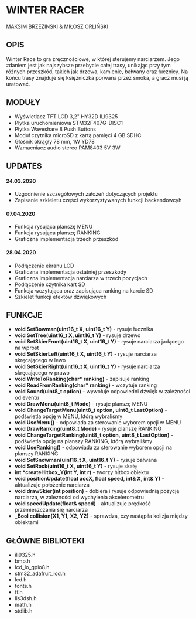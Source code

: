 # WINTER RACER
MAKSIM BRZEZINSKI & MIŁOSZ ORLIŃSKI

## OPIS
Winter Race to gra zręcznościowe, w której sterujemy narciarzem. Jego zdaniem jest jak najszybsze przebycie całej trasy, 
unikając przy tym różnych przeszkód, takich jak drzewa, kamienie, bałwany oraz łucznicy. Na końcu trasy znajduje się 
księżniczka porwana przez smoka, a gracz musi ją uratować.

## MODUŁY
* Wyświetlacz TFT LCD 3,2" HY32D ILI9325
* Płytka uruchomieniowa STM32F407G-DISC1
* Płytka Waveshare 8 Push Buttons
* Moduł czytnika microSD z kartą pamięci 4 GB SDHC
* Głośnik okrągły 78 mm, 1W YD78
* Wzmacniacz audio stereo PAM8403 5V 3W

## UPDATES
#### 24.03.2020
* Uzgodnienie szczegółowych założeń dotyczących projektu
* Zapisanie szkieletu części wykorzystywanych funkcji backendowcyh
#### 07.04.2020
* Funkcja rysująca planszę MENU
* Funkcja rysująca planszę RANKING
* Graficzna implementacja trzech przeszkód
#### 28.04.2020
* Podłączenie ekranu LCD
* Graficzna implementacja ostatniej przeszkody
* Graficzna implementacja narciarza w trzech pozycjach
* Podłączenie czytnika kart SD
* Funkcja wczytująca oraz zapisująca ranking na karcie SD
* Szkielet funkcji efektów dźwiękowych

## FUNKCJE
* **void SetBowman(uint16_t X, uint16_t Y)** - rysuje łucznika
* **void SetTree(uint16_t X, uint16_t Y)** - rysuje drzewo
* **void SetSkierFront(uint16_t X, uint16_t Y)** - rysuje narciarza jadącego na wprost
* **void SetSkierLeft(uint16_t X, uint16_t Y)** - rysuje narciarza skręcającego w lewo
* **void SetSkierRight(uint16_t X, uint16_t Y)** - rysuje narciarza skręcającego w prawo
* __void WriteToRanking(char* ranking)__ - zapisuje ranking
* __void ReadFromRanking(char* ranking)__ - wczytuje ranking
* **void Sound(uint8_t option)** - wywołuje odpowiedni dźwięk w zależności od eventu
* **void DrawMenu(uint8_t Mode)** - rysuje planszę MENU
* **void ChangeTargetMenu(uint8_t option, uint8_t LastOption)** - podświetla opcję w MENU, którą wybraliśmy
* **void UseMenu()** - odpowiada za sterowanie wyborem opcji w MENU
* **void DrawRanking(uint8_t Mode)** - rysuje planszę RANKING
* **void ChangeTargetRanking(uint8_t option, uint8_t LastOption)** - podświetla opcję na planszy RANKING, którą wybraliśmy
* **void UseRanking()** - odpowiada za sterowanie wyborem opcji na planszy RANKING
* **void SetSnowman(uint16_t X, uint16_t Y)** - rysuje bałwana
* **void SetRock(uint16_t X, uint16_t Y)** - rysuje skałę
* __int *createHitbox_Y(int Y, int r)__ - tworzy hitbox obiektu
* **void positionUpdate(float accX, float speed, int& X, int& Y)** - aktualizuje położenie narciarza
* **void drawSkier(int position)** - dobiera i rysuje odpowiednią pozycję narciarza, w zależności od wychylenia akcelerometru
* **void speedUpdate(float& speed)** - aktualizuje prędkość przemieszczania się narciarza
* **_Bool collision(X1, Y1, X2, Y2)** - sprawdza, czy nastąpiła kolizja między obiektami

## GŁÓWNE BIBLIOTEKI
* ili9325.h
* bmp.h 
* lcd_io_gpio8.h 
* stm32_adafruit_lcd.h
* lcd.h
* fonts.h
* ff.h
* lis3dsh.h
* math.h
* stdlib.h
